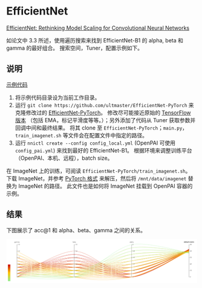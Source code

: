 # EfficientNet

[EfficientNet: Rethinking Model Scaling for Convolutional Neural Networks](https://arxiv.org/abs/1905.11946)

如论文中 3.3 所述，使用遍历搜索来找到 EfficientNet-B1 的 alpha, beta 和 gamma 的最好组合。 搜索空间，Tuner，配置示例如下。

## 说明

[示例代码](https://github.com/microsoft/nni/tree/master/examples/trials/efficientnet)

1. 将示例代码目录设为当前工作目录。
2. 运行 `git clone https://github.com/ultmaster/EfficientNet-PyTorch` 来克隆修改过的 [EfficientNet-PyTorch](https://github.com/lukemelas/EfficientNet-PyTorch)。 修改尽可能接近原始的 [TensorFlow 版本](https://github.com/tensorflow/tpu/tree/master/models/official/efficientnet) （包括 EMA，标记平滑度等等。）；另外添加了代码从 Tuner 获取参数并回调中间和最终结果。 将其 clone 至 `EfficientNet-PyTorch`；`main.py`，`train_imagenet.sh` 等文件会在配置文件中指定的路径。
3. 运行 `nnictl create --config config_local.yml` (OpenPAI 可使用 `config_pai.yml`) 来找到最好的 EfficientNet-B1。 根据环境来调整训练平台（OpenPAI、本机、远程），batch size。

在 ImageNet 上的训练，可阅读 `EfficientNet-PyTorch/train_imagenet.sh`。 下载 ImageNet，并参考 [PyTorch 格式](https://pytorch.org/docs/stable/torchvision/datasets.html#imagenet) 来解压，然后将 `/mnt/data/imagenet` 替换为 ImageNet 的路径。 此文件也是如何将 ImageNet 挂载到 OpenPAI 容器的示例。

## 结果

下图展示了 acc@1 和 alpha、beta、gamma 之间的关系。

![](../../img/efficientnet_search_result.png)
